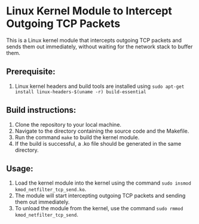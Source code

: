# Linux Kernel Module to Intercept Outgoing TCP Packets

This is a Linux kernel module that intercepts outgoing TCP packets and sends them out immediately, without waiting for the network stack to buffer them.

## Prerequisite:
1. Linux kernel headers and build tools are installed using `sudo apt-get install linux-headers-$(uname -r) build-essential`


## Build instructions:
1. Clone the repository to your local machine.
2. Navigate to the directory containing the source code and the Makefile.
3. Run the command `make` to build the kernel module.
4. If the build is successful, a .ko file should be generated in the same directory.

## Usage:
1. Load the kernel module into the kernel using the command `sudo insmod kmod_netfilter_tcp_send.ko`.
2. The module will start intercepting outgoing TCP packets and sending them out immediately.
3. To unload the module from the kernel, use the command `sudo rmmod kmod_netfilter_tcp_send`.
